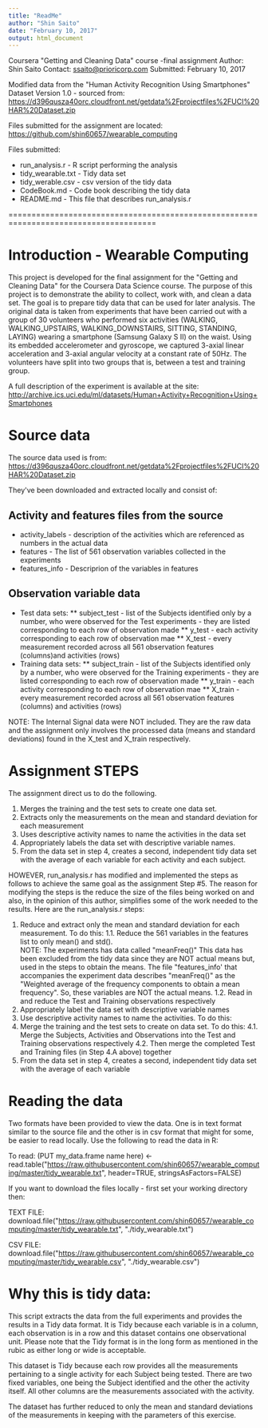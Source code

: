 ```yaml
---
title: "ReadMe"
author: "Shin Saito"
date: "February 10, 2017"
output: html_document
---
```

Coursera "Getting and Cleaning Data" course -final assignment
Author: Shin Saito
Contact: ssaito@prioricorp.com
Submitted: February 10, 2017

Modified data from the "Human Activity Recognition Using Smartphones"
Dataset Version 1.0 - sourced from:
https://d396qusza40orc.cloudfront.net/getdata%2Fprojectfiles%2FUCI%20HAR%20Dataset.zip

Files submitted for the assignment are located:
https://github.com/shin60657/wearable_computing

Files submitted:
* run_analysis.r - R script performing the analysis
* tidy_wearable.txt - Tidy data set
* tidy_werable.csv - csv version of the tidy data
* CodeBook.md - Code book describing the tidy data
* README.md - This file that describes run_analysis.r
 
======================================================================================

# Introduction - Wearable Computing

This project is developed for the final assignment for the "Getting and Cleaning Data" 
for the Coursera Data Science course. The purpose of this project is to demonstrate 
the ability to collect, work with, and clean a data set. The goal is to prepare tidy 
data that can be used for later analysis. The original data is taken from experiments
that have been carried out with a group of 30 volunteers who performed six activities 
(WALKING, WALKING_UPSTAIRS, WALKING_DOWNSTAIRS, SITTING, STANDING, LAYING) wearing a 
smartphone (Samsung Galaxy S II) on the waist. Using its embedded accelerometer and 
gyroscope, we captured 3-axial linear acceleration and 3-axial angular velocity at a 
constant rate of 50Hz. The volunteers have split into two groups that is, between a 
test and training group.

A full description of the experiment is available at the site:
http://archive.ics.uci.edu/ml/datasets/Human+Activity+Recognition+Using+Smartphones 

# Source data
The source data used is from:
https://d396qusza40orc.cloudfront.net/getdata%2Fprojectfiles%2FUCI%20HAR%20Dataset.zip

They've been downloaded and extracted locally and consist of:

## Activity and features files from the source
* activity_labels - description of the activities which are referenced as numbers in the actual data
* features - The list of 561 observation variables collected in the experiments
* features_info - Descriprion of the variables in features

## Observation variable data
* Test data sets:
**   subject_test - list of the Subjects identified only by a number, who were observed for the Test experiments - they are listed corresponding to each row of observation made
**   y_test - each activity corresponding to each row of observation mae
**   X_test - every measurement recorded across all 561 observation features (columns)and activities (rows)
* Training data sets:
**   subject_train - list of the Subjects identified only by a number, who were observed for the Training experiments - they are listed corresponding to each row of observation made
**   y_train - each activity corresponding to each row of observation mae
**   X_train - every measurement recorded across all 561 observation features (columns) and activities (rows)

NOTE: The Internal Signal data were NOT included.  They are the raw data and the assignment only involves the processed data (means and standard deviations) found in the X_test and X_train respectively.

# Assignment STEPS
The assignment direct us to do the following. 
 1. Merges the training and the test sets to create one data set.
 2. Extracts only the measurements on the mean and standard deviation for each measurement 
 3. Uses descriptive activity names to name the activities in the data set
 4. Appropriately labels the data set with descriptive variable names. 
 5. From the data set in step 4, creates a second, independent tidy data set with the average 
    of each variable for each activity and each subject.

HOWEVER, run_analysis.r has modified and implemented the steps as follows to achieve
the same goal as the assignment Step #5.  The reason for modifying the steps is the 
reduce the size of the files being worked on and also, in the opinion of this author, 
simplifies some of the work needed to the results.  Here are the run_analysis.r steps:
 1. Reduce and extract only the mean and standard deviation for each measurement. To do this:
    1.1.  Reduce the 561 variables in the features list to only mean() and std().  
          NOTE: The experiments has data called "meanFreq()" This data has been excluded
          from the tidy data since they are NOT actual means but, used in the steps to 
          obtain the means.  The file "features_info' that accompanies the experiment data 
          describes "meanFreq()" as the "Weighted average of the frequency components to 
          obtain a mean frequency". So, these variables are NOT the actual means.
    1.2.  Read in and reduce the Test and Training observations respectively
 2. Appropriately label the data set with descriptive variable names
 3. Use descriptive activity names to name the activities. To do this:
 4.  Merge the training and the test sets to create on data set.  To do this:
    4.1.  Merge the Subjects, Activities and Observations into the Test and Training 
          observations respectively 
    4.2.  Then merge the completed Test and Training files (in Step 4.A above) together
 5. From the data set in step 4, creates a second, independent tidy data set with the 
    average of each variable 

# Reading the data
Two formats have been provided to view the data. One is in text format similar to the source
file and the other is in csv format that might for some, be easier to read locally.  Use the 
following to read the data in R:

To read:
(PUT my_data.frame name here) <- read.table("https://raw.githubusercontent.com/shin60657/wearable_computing/master/tidy_wearable.txt", header=TRUE, stringsAsFactors=FALSE)

If you want to download the files locally - first set your working directory then:

TEXT FILE: 
download.file("https://raw.githubusercontent.com/shin60657/wearable_computing/master/tidy_wearable.txt", "./tidy_wearable.txt")

CSV FILE: 
download.file("https://raw.githubusercontent.com/shin60657/wearable_computing/master/tidy_wearable.csv", "./tidy_wearable.csv")

# Why this is tidy data:
This script extracts the data from the full experiments and provides the results in a Tidy data format.  It is Tidy because each variable is in a column, each observation is in a row and this dataset contains one observational unit. Please note that the Tidy format is in the long form as mentioned in the rubic as either long or wide is acceptable.  

This dataset is Tidy because each row provides all the measurements pertaining to a single activity for each Subject being tested.  There are two fixed variables, one being the Subject identified and the other the activity itself.  All other columns are the measurements associated with the activity.  

The dataset has further reduced to only the mean and standard deviations of the measurements in keeping with the parameters of this exercise.